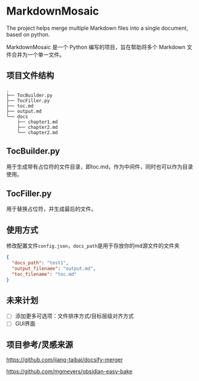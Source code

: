 # MarkdownMosaic

The project helps merge multiple Markdown files into a single document, based on python.

MarkdownMosaic 是一个 Python 编写的项目，旨在帮助将多个 Markdown 文件合并为一个单一文件。

## 项目文件结构

```
.
├── TocBuilder.py
├── TocFiller.py
├── toc.md
├── output.md
└── docs
    ├── chapter1.md
    ├── chapter2.md
    └── chapter2.md
```

## TocBuilder.py
用于生成带有占位符的文件目录，即toc.md，作为中间件，同时也可以作为目录使用。

## TocFiller.py
用于替换占位符，并生成最后的文件。

## 使用方式
修改配置文件`config.json`，`docs_path`是用于存放你的md源文件的文件夹

``` json
{
  "docs_path": "test1",
  "output_filename": "output.md",
  "toc_filename": "toc.md"
}
```

## 未来计划
- [ ] 添加更多可选项：文件排序方式/目标层级对齐方式
- [ ] GUI界面

## 项目参考/灵感来源
https://github.com/jiang-taibai/docsify-merger

https://github.com/mgmeyers/obsidian-easy-bake
